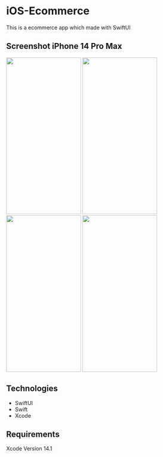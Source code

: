 # iOS-Ecommerce
This is a ecommerce app which made with SwiftUI


## Screenshot iPhone 14 Pro Max
<img src="https://github.com/senakorkmaz/iOS-Ecommerce/assets/62392202/3fb845d5-75aa-44c2-8f27-180ff252718a" width="200" height="420">
<img src="https://github.com/senakorkmaz/iOS-Ecommerce/assets/62392202/d58e3a6c-4e76-4d31-99d4-804775165f30" width="200" height="420">
<img src="https://github.com/senakorkmaz/iOS-Ecommerce/assets/62392202/407ec548-c1fa-4bdc-821a-6457f778ab1e" width="200" height="420">
<img src="https://github.com/senakorkmaz/iOS-Ecommerce/assets/62392202/febef267-80ed-41e6-ab55-2a8f841174d9" width="200" height="420">

## Technologies
- SwiftUI
- Swift
- Xcode

## Requirements
Xcode Version 14.1 
